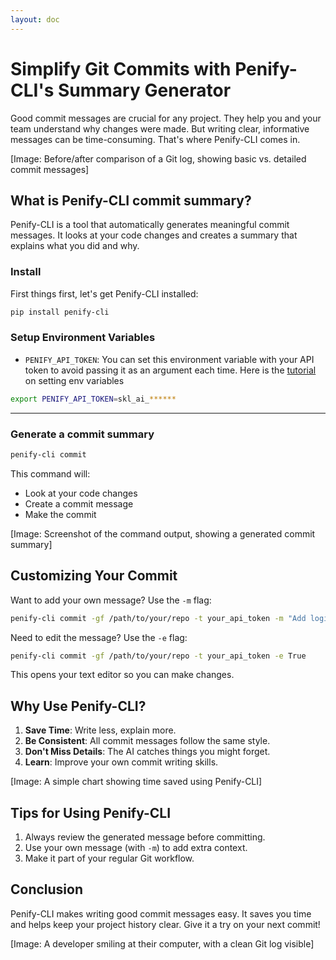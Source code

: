 ```yaml
---
layout: doc
---
```


# Simplify Git Commits with Penify-CLI's Summary Generator

Good commit messages are crucial for any project. They help you and your team understand why changes were made. But writing clear, informative messages can be time-consuming. That's where Penify-CLI comes in.

[Image: Before/after comparison of a Git log, showing basic vs. detailed commit messages]

## What is Penify-CLI commit summary?

Penify-CLI is a tool that automatically generates meaningful commit messages. It looks at your code changes and creates a summary that explains what you did and why.


### Install

First things first, let's get Penify-CLI installed:

```bash
pip install penify-cli
```

### Setup Environment Variables

- `PENIFY_API_TOKEN`: You can set this environment variable with your API token to avoid passing it as an argument each time. Here is the [tutorial](https://docs.penify.dev/docs/Creating-API-Keys-in-Penify.html) on setting env variables

```bash
export PENIFY_API_TOKEN=skl_ai_******
```

---

### Generate a commit summary

```bash
penify-cli commit
```

This command will:
- Look at your code changes
- Create a commit message
- Make the commit

[Image: Screenshot of the command output, showing a generated commit summary]

## Customizing Your Commit

Want to add your own message? Use the `-m` flag:

```bash
penify-cli commit -gf /path/to/your/repo -t your_api_token -m "Add login feature"
```

Need to edit the message? Use the `-e` flag:

```bash
penify-cli commit -gf /path/to/your/repo -t your_api_token -e True
```

This opens your text editor so you can make changes.

## Why Use Penify-CLI?

1. **Save Time**: Write less, explain more.
2. **Be Consistent**: All commit messages follow the same style.
3. **Don't Miss Details**: The AI catches things you might forget.
4. **Learn**: Improve your own commit writing skills.

[Image: A simple chart showing time saved using Penify-CLI]

## Tips for Using Penify-CLI

1. Always review the generated message before committing.
2. Use your own message (with `-m`) to add extra context.
3. Make it part of your regular Git workflow.

## Conclusion

Penify-CLI makes writing good commit messages easy. It saves you time and helps keep your project history clear. Give it a try on your next commit!

[Image: A developer smiling at their computer, with a clean Git log visible]